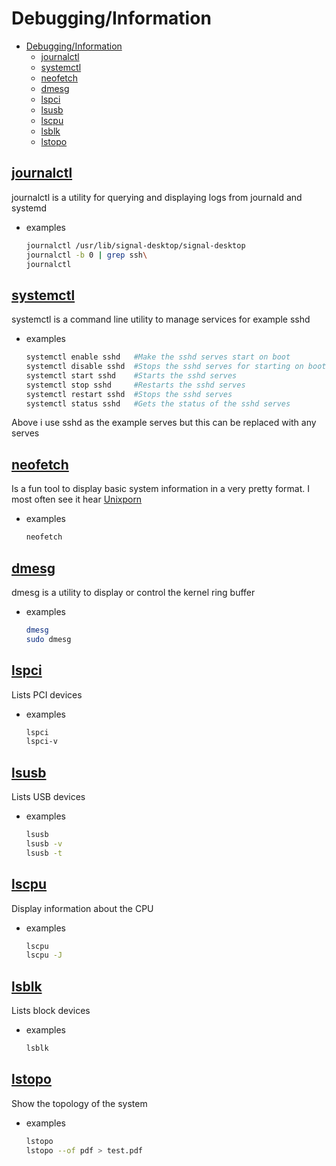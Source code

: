 
# Debugging/Information

- [Debugging/Information](#debugginginformation)
  - [journalctl](#journalctl)
  - [systemctl](#systemctl)
  - [neofetch](#neofetch)
  - [dmesg](#dmesg)
  - [lspci](#lspci)
  - [lsusb](#lsusb)
  - [lscpu](#lscpu)
  - [lsblk](#lsblk)
  - [lstopo](#lstopo)

## [journalctl](http://manpages.ubuntu.com/manpages/jammy/en/man1/journalctl.1.html)

journalctl is a utility for querying and displaying logs from journald and systemd

- examples

  ```bash
  journalctl /usr/lib/signal-desktop/signal-desktop
  journalctl -b 0 | grep ssh\
  journalctl
  ```

## [systemctl](http://manpages.ubuntu.com/manpages/jammy/en/man1/systemctl.1.html)

systemctl is a command line utility to manage services for example sshd
<!-- I need to add what a service is -->
- examples

  ```bash
  systemctl enable sshd   #Make the sshd serves start on boot
  systemctl disable sshd  #Stops the sshd serves for starting on boot
  systemctl start sshd    #Starts the sshd serves
  systemctl stop sshd     #Restarts the sshd serves
  systemctl restart sshd  #Stops the sshd serves
  systemctl status sshd   #Gets the status of the sshd serves
  ```

Above i use sshd as the example serves but this can be replaced with any serves

## [neofetch](http://manpages.ubuntu.com/manpages/jammy/en/man1/neofetch.1.html)

Is a fun tool to display basic system information in a very pretty format. I most often see it hear [Unixporn](https://www.reddit.com/r/unixporn/)

- examples

  ```bash
  neofetch
  ```

## [dmesg](http://manpages.ubuntu.com/manpages/jammy/en/man1/dmesg.1.html)

dmesg is a utility to display or control the kernel ring buffer

- examples

  ```bash
  dmesg
  sudo dmesg
  ```

## [lspci](http://manpages.ubuntu.com/manpages/jammy/en/man8/lspci.8.html)

Lists PCI devices

- examples

  ```bash
  lspci
  lspci-v
  ```

## [lsusb](http://manpages.ubuntu.com/manpages/jammy/en/man8/lsusb.8.html)

Lists USB devices

- examples

  ```bash
  lsusb
  lsusb -v
  lsusb -t
  ```

## [lscpu](http://manpages.ubuntu.com/manpages/jammy/en/man1/lscpu.1.html)

Display information about the CPU

- examples

  ```bash
  lscpu
  lscpu -J
  ```

## [lsblk](http://manpages.ubuntu.com/manpages/jammy/en/man8/lsblk.8.html)

Lists block devices

- examples

  ```bash
  lsblk
  ```

## [lstopo](http://manpages.ubuntu.com/manpages/jammy/en/man1/lstopo.1.html)

Show the topology of the system

- examples

  ```bash
  lstopo
  lstopo --of pdf > test.pdf
  ```
